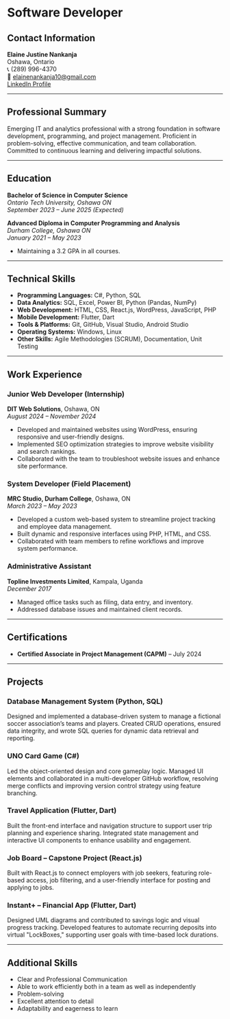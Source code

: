 # Software Developer

## Contact Information
**Elaine Justine Nankanja**  
Oshawa, Ontario  
📞 (289) 996-4370  
📧 elainenankanja10@gmail.com  
[LinkedIn Profile](https://www.linkedin.com/in/ElaineNankanja/)

---

## Professional Summary
Emerging IT and analytics professional with a strong foundation in software development, programming, and project management. Proficient in problem-solving, effective communication, and team collaboration. Committed to continuous learning and delivering impactful solutions.

---

## Education

**Bachelor of Science in Computer Science**  
*Ontario Tech University, Oshawa ON*  
*September 2023 – June 2025 (Expected)*

**Advanced Diploma in Computer Programming and Analysis**  
*Durham College, Oshawa ON*  
*January 2021 – May 2023*  
- Maintaining a 3.2 GPA in all courses.

---

## Technical Skills

- **Programming Languages:** C#, Python, SQL  
- **Data Analytics:** SQL, Excel, Power BI, Python (Pandas, NumPy)  
- **Web Development:** HTML, CSS, React.js, WordPress, JavaScript, PHP  
- **Mobile Development:** Flutter, Dart  
- **Tools & Platforms:** Git, GitHub, Visual Studio, Android Studio  
- **Operating Systems:** Windows, Linux  
- **Other Skills:** Agile Methodologies (SCRUM), Documentation, Unit Testing  

---

## Work Experience

### Junior Web Developer (Internship)  
**DIT Web Solutions**, Oshawa, ON  
*August 2024 – November 2024*  
- Developed and maintained websites using WordPress, ensuring responsive and user-friendly designs.  
- Implemented SEO optimization strategies to improve website visibility and search rankings.  
- Collaborated with the team to troubleshoot website issues and enhance site performance.

### System Developer (Field Placement)  
**MRC Studio, Durham College**, Oshawa, ON  
*March 2023 – May 2023*  
- Developed a custom web-based system to streamline project tracking and employee data management.  
- Built dynamic and responsive interfaces using PHP, HTML, and CSS.  
- Collaborated with team members to refine workflows and improve system performance.

### Administrative Assistant  
**Topline Investments Limited**, Kampala, Uganda  
*December 2017*  
- Managed office tasks such as filing, data entry, and inventory.  
- Addressed database issues and maintained client records.

---

## Certifications

- **Certified Associate in Project Management (CAPM)** – July 2024  

---

## Projects

### Database Management System (Python, SQL)  
Designed and implemented a database-driven system to manage a fictional soccer association’s teams and players. Created CRUD operations, ensured data integrity, and wrote SQL queries for dynamic data retrieval and reporting.

### UNO Card Game (C#)  
Led the object-oriented design and core gameplay logic. Managed UI elements and collaborated in a multi-developer GitHub workflow, resolving merge conflicts and improving version control strategy using feature branching.

### Travel Application (Flutter, Dart)  
Built the front-end interface and navigation structure to support user trip planning and experience sharing. Integrated state management and interactive UI components to enhance usability and engagement.

### Job Board – Capstone Project (React.js)  
Built with React.js to connect employers with job seekers, featuring role-based access, job filtering, and a user-friendly interface for posting and applying to jobs.

### Instant+ – Financial App (Flutter, Dart)  
Designed UML diagrams and contributed to savings logic and visual progress tracking. Developed features to automate recurring deposits into virtual "LockBoxes," supporting user goals with time-based lock durations.

---

## Additional Skills

- Clear and Professional Communication  
- Able to work efficiently both in a team as well as independently  
- Problem-solving  
- Excellent attention to detail  
- Adaptability and eagerness to learn  
